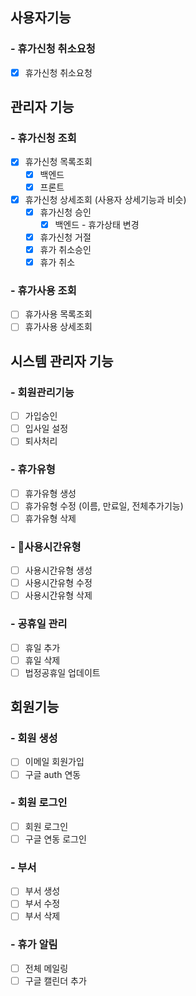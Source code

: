 ## 사용자기능

### - 휴가신청 취소요청
- [x] 휴가신청 취소요청

## 관리자 기능

### - 휴가신청 조회
- [x] 휴가신청 목록조회
	- [x] 백엔드
	- [x] 프론트
- [x] 휴가신청 상세조회 (사용자 상세기능과 비슷)
	- [x] 휴가신청 승인
		- [x] 백엔드 - 휴가상태 변경
	- [x] 휴가신청 거절
	- [x] 휴가 취소승인
	- [x] 휴가 취소

### - 휴가사용 조회
- [ ] 휴가사용 목록조회
- [ ] 휴가사용 상세조회

## 시스템 관리자 기능

### - 회원관리기능
- [ ] 가입승인
- [ ] 입사일 설정
- [ ] 퇴사처리

### - 휴가유형
- [ ] 휴가유형 생성
- [ ] 휴가유형 수정 (이름, 만료일, 전체추가기능)
- [ ] 휴가유형 삭제

### - 사용시간유형
- [ ] 사용시간유형 생성
- [ ] 사용시간유형 수정 
- [ ] 사용시간유형 삭제

### - 공휴일 관리
- [ ] 휴일 추가
- [ ] 휴일 삭제
- [ ] 법정공휴일 업데이트

## 회원기능

### - 회원 생성

- [ ] 이메일 회원가입
- [ ] 구글 auth 연동

### - 회원 로그인
- [ ] 회원 로그인
- [ ] 구글 연동 로그인

### - 부서
- [ ] 부서 생성
- [ ] 부서 수정
- [ ] 부서 삭제

### - 휴가 알림
- [ ] 전체 메일링
- [ ] 구글 캘린더 추가